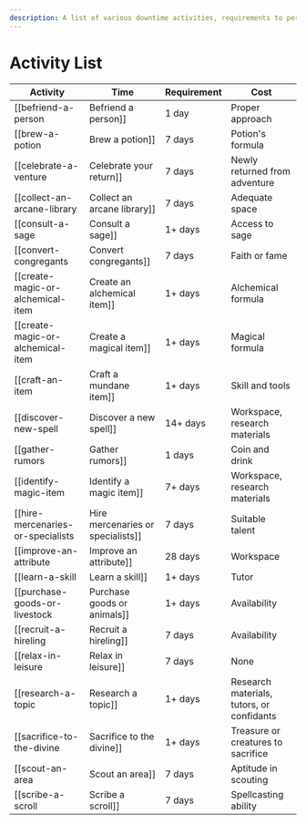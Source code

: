 ```yaml
---
description: A list of various downtime activities, requirements to perform them, and associated costs in time and money.
---
```


# Activity List

| Activity | Time | Requirement |Cost |
| - | - | - | - |
| [[befriend-a-person|Befriend a person]] | 1 day | Proper approach | Varies |
| [[brew-a-potion|Brew a potion]] | 7 days | Potion's formula | 250+ gp |
| [[celebrate-a-venture|Celebrate your return]] | 7 days | Newly returned from adventure | 1d6x100 gp |
| [[collect-an-arcane-library|Collect an arcane library]] | 7 days | Adequate space | 1,000+ gp |
| [[consult-a-sage|Consult a sage]] | 1+ days | Access to sage | 500+ gp |
| [[convert-congregants|Convert congregants]] | 7 days | Faith or fame | 1000+ gp |
| [[create-magic-or-alchemical-item|Create an alchemical item]] | 1+ days | Alchemical formula | 50+ gp |
| [[create-magic-or-alchemical-item|Create a magical item]] | 1+ days | Magical formula | 500+ gp |
| [[craft-an-item|Craft a mundane item]] | 1+ days | Skill and tools | Half retail item cost |
| [[discover-new-spell|Discover a new spell]] | 14+ days | Workspace, research materials | 1,000+ gp |
| [[gather-rumors|Gather rumors]] | 1 days | Coin and drink | 1+ gold |
| [[identify-magic-item|Identify a magic item]] | 7+ days | Workspace, research materials | 100+ gp |
| [[hire-mercenaries-or-specialists|Hire mercenaries or specialists]] | 7 days | Suitable talent | 10+ gp |
| [[improve-an-attribute|Improve an attribute]] | 28 days | Workspace | 2,000+ gp |
| [[learn-a-skill|Learn a skill]] | 1+ days | Tutor | 10+ gp |
| [[purchase-goods-or-livestock|Purchase goods or animals]] | 1+ days | Availability | 1+ gp |
| [[recruit-a-hireling|Recruit a hireling]] | 7 days | Availability | 1+ gp |
| [[relax-in-leisure|Relax in leisure]] | 7 days | None | 10 gp |
| [[research-a-topic|Research a topic]] | 1+ days | Research materials, tutors, or confidants | 1+ gp |
| [[sacrifice-to-the-divine|Sacrifice to the divine]] |  1+ days | Treasure or creatures to sacrifice |1,000+ gp | 
| [[scout-an-area|Scout an area]] | 7 days | Aptitude in scouting | 10 gp |
| [[scribe-a-scroll|Scribe a scroll]] | 7 days | Spellcasting ability | 200+ gp |

